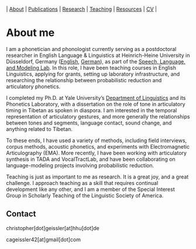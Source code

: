 | [About](https://cageissler.github.io) | [Publications](https://cageissler.github.io/publications) | [Research](https://cageissler.github.io/research) | [Teaching](https://cageissler.github.io/teaching) | [Resources](https://cageissler.github.io/resources) | [CV](https://cageissler.github.io/files/Geissler_CV.pdf) |


# About me

I am a phonetician and phonologist currently serving as a postdoctoral researcher in English Language & Linguistics at Heinrich-Heine University in Düsseldorf, Germany ([English](https://www.anglistik3.hhu.de/en/), [German](https://www.anglistik3.hhu.de/)), as part of the [Speech, Language, and Modeling Lab](https://slam.phil.hhu.de/). In this role, I have been teaching courses in English Linguistics, applying for grants, setting up laboratory infrastructure, and researching the relationship between probabilistic reduction and articulatory phonetics.


I completed my Ph.D. at Yale University’s [Department of Linguistics](https://ling.yale.edu/) and its Phonetics Laboratory, with a dissertation on the role of tone in articulatory timing in Tibetan as spoken in diaspora. I am interested in the temporal representation of articulatory gestures, and more generally the relationships between tones and segments, language contact, sound change, and anything related to Tibetan.

To these ends, I have used a variety of methods, including field interviews, corpus methods, acoustic phonetics, and experiments with Electromagnetic Articulography (EMA). More recently, I have been working with articulatory synthesis in TADA and VocalTractLab, and have been collaborating on language-modeling projects involving probabilistic reduction.

Teaching is just as important to me as research. It is a great joy, and a great challenge. I approach teaching as a skill that requires continual development like any other, and I am a member of the Special Interest Group in Scholarly Teaching of the Linguistic Society of America.



## Contact

christopher[dot]geissler[at]hhu[dot]de

cageissler42[at]gmail[dot]com
